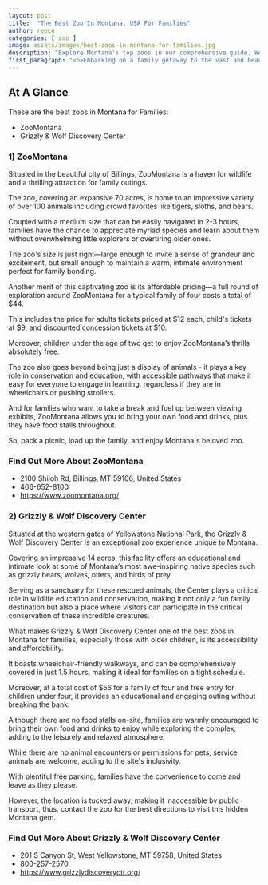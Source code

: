 ```yaml
---
layout: post
title:  "The Best Zoo In Montana, USA For Families"
author: reece
categories: [ zoo ]
image: assets/images/best-zoos-in-montana-for-families.jpg
description: "Explore Montana's top zoos in our comprehensive guide. We delve into each zoo's unique features, conservation efforts, and the vibrant variety of animals they shelter. Perfect for animal lovers and families seeking fun educational trips."
first_paragraph: "<p>Embarking on a family getaway to the vast and beautiful expanse of Montana? Wondering where to find fun-filled, educational destinations that provide entertainment for children and adults alike? Look no further than the numerous incredible zoos scattered throughout the Treasure State.</p><p>In this article, we will guide you through the best zoos in Montana, specifically curated for an exciting family getaway.</p><p>From captivating wildlife observations to interactive exhibits, each zoo offers unforgettable experiences and is a fantastic way to teach your young ones about animal conservation and biodiversity.</p><p>Let's dive into these animal kingdoms of Montana and discover how they can turn your holiday into an adventure-packed escapade!</p>"
---
```


<div class="overview" markdown="1"> 

## At A Glance

These are the best zoos in Montana for Families:

- ZooMontana
- Grizzly & Wolf Discovery Center


</div>


### 1) ZooMontana

Situated in the beautiful city of Billings, ZooMontana is a haven for wildlife and a thrilling attraction for family outings. 

The zoo, covering an expansive 70 acres, is home to an impressive variety of over 100 animals including crowd favorites like tigers, sloths, and bears. 

Coupled with a medium size that can be easily navigated in 2-3 hours, families have the chance to appreciate myriad species and learn about them without overwhelming little explorers or overtiring older ones. 

The zoo's size is just right—large enough to invite a sense of grandeur and excitement, but small enough to maintain a warm, intimate environment perfect for family bonding.

Another merit of this captivating zoo is its affordable pricing—a full round of exploration around ZooMontana for a typical family of four costs a total of $44. 

This includes the price for adults tickets priced at $12 each, child's tickets at $9, and discounted concession tickets at $10. 

Moreover, children under the age of two get to enjoy ZooMontana’s thrills absolutely free. 

The zoo also goes beyond being just a display of animals - it plays a key role in conservation and education, with accessible pathways that make it easy for everyone to engage in learning, regardless if they are in wheelchairs or pushing strollers. 

And for families who want to take a break and fuel up between viewing exhibits, ZooMontana allows you to bring your own food and drinks, plus they have food stalls throughout. 

So, pack a picnic, load up the family, and enjoy Montana's beloved zoo.


<div class="find-out-more" markdown="1">

### Find Out More About ZooMontana

- 2100 Shiloh Rd, Billings, MT 59106, United States
- 406-652-8100
- https://www.zoomontana.org/


</div>


### 2) Grizzly & Wolf Discovery Center

Situated at the western gates of Yellowstone National Park, the Grizzly & Wolf Discovery Center is an exceptional zoo experience unique to Montana. 

Covering an impressive 14 acres, this facility offers an educational and intimate look at some of Montana’s most awe-inspiring native species such as grizzly bears, wolves, otters, and birds of prey. 

Serving as a sanctuary for these rescued animals, the Center plays a critical role in wildlife education and conservation, making it not only a fun family destination but also a place where visitors can participate in the critical conservation of these incredible creatures.

What makes Grizzly & Wolf Discovery Center one of the best zoos in Montana for families, especially those with older children, is its accessibility and affordability. 

It boasts wheelchair-friendly walkways, and can be comprehensively covered in just 1.5 hours, making it ideal for families on a tight schedule. 

Moreover, at a total cost of $56 for a family of four and free entry for children under four, it provides an educational and engaging outing without breaking the bank. 

Although there are no food stalls on-site, families are warmly encouraged to bring their own food and drinks to enjoy while exploring the complex, adding to the leisurely and relaxed atmosphere. 

While there are no animal encounters or permissions for pets, service animals are welcome, adding to the site's inclusivity. 

With plentiful free parking, families have the convenience to come and leave as they please. 

However, the location is tucked away, making it inaccessible by public transport, thus, contact the zoo for the best directions to visit this hidden Montana gem.


<div class="find-out-more" markdown="1">

### Find Out More About Grizzly & Wolf Discovery Center

- 201 S Canyon St, West Yellowstone, MT 59758, United States
- 800-257-2570
- https://www.grizzlydiscoveryctr.org/


</div>

